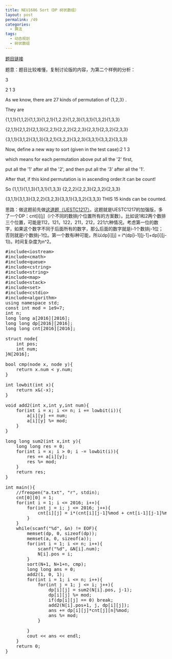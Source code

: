 ```yaml
---
title: NEU1686 Sort（DP 树状数组）
layout: post
permalink: /49
categories:
  - 算法
tags:
  - 动态规划
  - 树状数组
---
```

<a href="http://acm.neu.edu.cn/hustoj/problem.php?id=1686" target="_blank">题目链接</a>

题意：题目比较难懂，复制讨论版的内容，为第二个样例的分析：

3
  
2 1 3
  
As we know, there are 27 kinds of permutation of {1,2,3} .
  
They are
  
{1,1,1}{1,1,2}{1,1,3}{1,2,1}{1,2.2}{1,2,3}{1,3,1}{1,3,2}{1,3,3}
  
{2,1,1}{2,1,2}{2,1,3}{2,2,1}{2,2,2}{2,2,3}{2,3,1}{2,3,2}{2,3,3}
  
{3,1,1}{3,1,2}{3,1,3}{3,2,1}{3,2,2}{3,2,3}{3,3,1}{3,3,2}{3,3,3}
  
Now, define a new way to sort (given in the test case):2 1 3
  
which means for each permutation above put all the '2' first,
  
put all the '1' after all the '2', and then put all the '3' after all the '1'.
  
After that, if this kind permutation is in ascending order.It can be count!
  
So {1,1,1}{1,1,3}{1,3,1}{1,3,3} {2,2,2}{2,2,3}{2,3,2}{2,3,3}
  
{3,1,1}{3,1,3}{3,2,2}{3,2,3}{3,3,1}{3,3,2}{3,3,3} THIS 15 kinds can be counted.

思路：做这题前先做<a href="http://livc95.cn/index.php/archives/349" target="_blank">这道题（UESTC1217）</a>。这题就是UESTC1217的加强版，多了一个DP：cnt\[i\]\[j\]（i个不同的数排j个位置所有的方案数）。比如说1和2两个数排三个位置，可能是112，121，122，211，212，221六种情况。考虑第一位的数字，如果这个数字不同于后面所有的数字，那么后面的数字就是i-1个数排j-1位；否则就是i个数排j-1位。第一个数有i种可能，所以dp\[i\]\[j\] = i*(dp\[i-1\]\[j-1\]+dp\[i\]\[j-1\])。时间复杂度为n^2。

<pre class="brush: cpp; title: ; notranslate" title="">#include&lt;iostream&gt;
#include&lt;cmath&gt;
#include&lt;queue&gt;
#include&lt;cstring&gt;
#include&lt;string&gt;
#include&lt;map&gt;
#include&lt;stack&gt;
#include&lt;set&gt;
#include&lt;cstdio&gt;
#include&lt;algorithm&gt;
using namespace std;
const int mod = 1e9+7;
int n;
long long a[2016][2016];
long long dp[2016][2016];
long long cnt[2016][2016];

struct node{
    int pos;
    int num;
}N[2016];

bool cmp(node x, node y){
    return x.num &lt; y.num;
}

int lowbit(int x){
    return x&(-x);
}

void add2(int x,int y,int num){
    for(int i = x; i &lt;= n; i += lowbit(i)){
        a[i][y] += num;
        a[i][y] %= mod;
    }
}

long long sum2(int x,int y){
    long long res = 0;
    for(int i = x; i &gt; 0; i -= lowbit(i)){
        res += a[i][y];
        res %= mod;
    }
    return res;
}

int main(){
    //freopen("a.txt", "r", stdin);
    cnt[0][0] = 1;
    for(int i = 1; i &lt;= 2016; i++){
        for(int j = i; j &lt;= 2016; j++){
            cnt[i][j] = i*(cnt[i][j-1]%mod + cnt[i-1][j-1]%mod)%mod;
        }
    }
    while(scanf("%d", &n) != EOF){
        memset(dp, 0, sizeof(dp));
        memset(a, 0, sizeof(a));
        for(int i = 1; i &lt;= n; i++){
            scanf("%d", &N[i].num);
            N[i].pos = i;
        }
        sort(N+1, N+1+n, cmp);
        long long ans = 0;
        add2(1, 0, 1);
        for(int i = 1; i &lt;= n; i++){
            for(int j = 1; j &lt;= i; j++){
                dp[i][j] = sum2(N[i].pos, j-1);
                dp[i][j] %= mod;
                if(dp[i][j] == 0) break;
                add2(N[i].pos+1, j, dp[i][j]);
                ans += dp[i][j]*cnt[j][n]%mod;
                ans %= mod;
            }

        }
        cout &lt;&lt; ans &lt;&lt; endl;
    }
    return 0;
}
</pre>